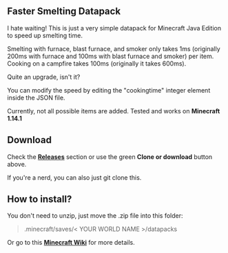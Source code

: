 ## Faster Smelting Datapack

I hate waiting! This is just a very simple datapack for Minecraft Java Edition to speed up smelting time.

Smelting with furnace, blast furnace, and smoker only takes 1ms (originally 200ms with furnace and 100ms with blast furnace and smoker) per item.
Cooking on a campfire takes 100ms (originally it takes 600ms).

Quite an upgrade, isn't it?

You can modify the speed by editing the "cookingtime" integer element inside the JSON file.

Currently, not all possible items are added.
Tested and works on **Minecraft 1.14.1**

## Download

Check the [**Releases**](https://github.com/prastya28/faster-smelting-datapack/releases) section or use the green **Clone or download** button above.

If you're a nerd, you can also just git clone this.

## How to install?

You don't need to unzip, just move the .zip file into this folder:

> .minecraft/saves/< YOUR WORLD NAME >/datapacks

Or go to this [**Minecraft Wiki**](https://minecraft.gamepedia.com/Tutorials/Installing_a_data_pack) for more details.
